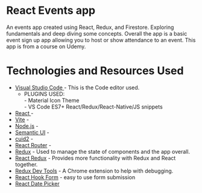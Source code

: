 # React Events app

An events app created using React, Redux, and Firestore. Exploring fundamentals and deep diving some concepts. Overall the app is a basic event sign up app allowing you to host or show attendance to an event. This app is from a course on Udemy.

# Technologies and Resources Used

- [Visual Studio Code  ](https://code.visualstudio.com/) - This is the Code editor used.  
     - PLUGINS USED:  
            - Material Icon Theme  
            - VS Code ES7+ React/Redux/React-Native/JS snippets  
- [React ](https://react.dev/ ) -  
- [Vite](https://vite.dev/)  -  
- [Node.js](https://nodejs.org/en ) -  
- [Semantic UI](https://react.semantic-ui.com/  ) -  
- [cuid2](https://github.com/paralleldrive/cuid2  ) -  
- [React Router](https://reactrouter.com/home) -
- [Redux](https://redux.js.org/) - Used to manage the state of components and the app overall.  
- [React Redux](https://react-redux.js.org/) - Provides more functionality with Redux and React together.
- [Redux Dev Tools](https://chromewebstore.google.com/detail/redux-devtools/lmhkpmbekcpmknklioeibfkpmmfibljd?hl=en) - A Chrome extension to help with debugging.
- [React Hook Form](https://react-hook-form.com/) - easy to use form submission
- [React Date Picker](https://www.npmjs.com/package/react-datepicker)
